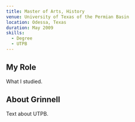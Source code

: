 ```yaml
---
title: Master of Arts, History
venue: University of Texas of the Permian Basin
location: Odessa, Texas
duration: May 2009
skills:
  - Degree
  - UTPB
---
```


My Role
-------

What I studied.

About Grinnell
----------

Text about UTPB.
